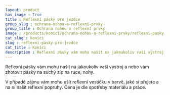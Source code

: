 ```yaml
---
layout: product
has_image : True
title : Reflexní pásky pro jezdce
group_slug : ochrana-nohou-a-reflexni-prvky
group_title : Ochrana nohou a reflexní prvky
image : /products/konici/ochrana-nohou-a-reflexni-prvky/reflexni-pasky-pro-jezdce.jpg
cat_slug : konici
slug : reflexni-pasky-pro-jezdce
cat_title : Koníci
description : Reflexní pásky vám mohu našít na jakoukoliv vaší výstroj a nebo vám zhotovit pásky na suchý zip na ruce, nohy.
---
```


Reflexní pásky vám mohu našít na jakoukoliv vaší výstroj a nebo vám zhotovit pásky na suchý zip na ruce, nohy.

V případě zájmu vám mohu ušít reflexní vestičku v barvě, jaké si přejete a na ní našít reflexní popruhy.
Cena je dle spotřeby materiálu a práce.

